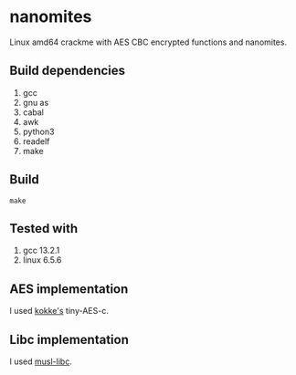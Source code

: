 # nanomites

Linux amd64 crackme with AES CBC encrypted functions and nanomites.

## Build dependencies

1. gcc
2. gnu as
3. cabal
4. awk
5. python3
6. readelf
7. make

## Build

`make`

## Tested with

1. gcc 13.2.1
2. linux 6.5.6

## AES implementation

I used [kokke's](https://github.com/kokke/tiny-AES-c) tiny-AES-c.

## Libc implementation

I used [musl-libc](https://www.musl-libc.org/).
